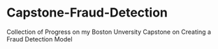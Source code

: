 # Capstone-Fraud-Detection
Collection of Progress on my Boston Unversity Capstone on Creating a Fraud Detection Model

